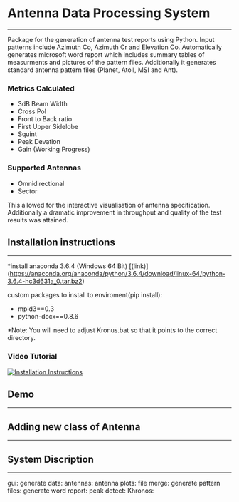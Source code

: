 # Antenna Data Processing System
---------------------------------
Package for the generation of antenna test reports using Python. Input patterns include Azimuth Co, Azimuth Cr and Elevation Co. Automatically generates microsoft word report which includes summary tables of measurments and pictures of the pattern files. Additionally it generates standard antenna pattern files (Planet, Atoll, MSI and Ant). 

### Metrics Calculated
* 3dB Beam Width 
* Cross Pol
* Front to Back ratio
* First Upper Sidelobe
* Squint
* Peak Devation
* Gain (Working Progress)

### Supported Antennas 
* Omnidirectional
* Sector

This allowed for the interactive visualisation of antenna specification. Additionally a dramatic improvement in throughput and quality of the test results was attained. 

## Installation instructions
---------------------------

*install anaconda 3.6.4 (Windows 64 Bit) [(link)] (https://anaconda.org/anaconda/python/3.6.4/download/linux-64/python-3.6.4-hc3d631a_0.tar.bz2)

custom packages to install to enviroment(pip install):
* mpld3==0.3
* python-docx==0.8.6

*Note: You will need to adjust Kronus.bat so that it points to the correct directory. 

### Video Tutorial 
[![Installation Instructions](https://img.youtube.com/vi/T-D1KVIuvjA/0.jpg)](http://www.youtube.com/watch?v=T-D1KVIuvjA)

## Demo
-------


## Adding new class of Antenna  
------------------------------

## System Discription 
--------------------
gui:
generate data:
antennas:
antenna plots:
file merge:
generate pattern files:
generate word report:
peak detect:
Khronos:
